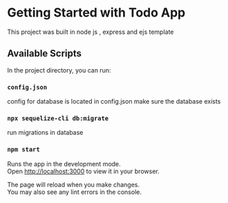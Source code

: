 # Getting Started with Todo App

This project was built in node js , express and ejs template 

## Available Scripts

In the project directory, you can run:



### `config.json`

config for database is located in config.json make sure the database exists

### `npx sequelize-cli db:migrate`

run migrations in database



### `npm start`

Runs the app in the development mode.\
Open [http://localhost:3000](http://localhost:3000) to view it in your browser.

The page will reload when you make changes.\
You may also see any lint errors in the console.

